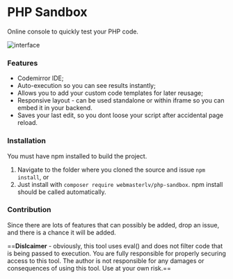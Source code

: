 # PHP Sandbox

Online console to quickly test your PHP code.

![interface](https://raw.githubusercontent.com/webmasterlv/php-sandbox/master/img/php-sandbox-interface.jpg)

### Features

- Codemirror IDE;
- Auto-execution so you can see results instantly;
- Allows you to add your custom code templates for later reusage;
- Responsive layout - can be used standalone or within iframe so you can embed it in your backend.
- Saves your last edit, so you dont loose your script after accidental page reload.

### Installation
You must have npm installed to build the project.

1. Navigate to the folder where you cloned the source and issue `npm install`, or
2. Just install with `composer require webmasterlv/php-sandbox`. npm install should be called automatically.

### Contribution
Since there are lots of features that can possibly be added, drop an issue, and there is a chance it will be added.

==**Dislcaimer** - obviously, this tool uses eval() and does not filter code that is being passed to execution. You are fully responsible for properly securing access to this tool. The author is not responsible for any damages or consequences of using this tool. Use at your own risk.==

